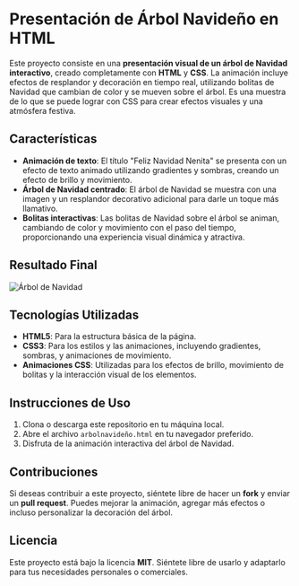 # Presentación de Árbol Navideño en HTML

Este proyecto consiste en una **presentación visual de un árbol de Navidad interactivo**, creado completamente con **HTML** y **CSS**. La animación incluye efectos de resplandor y decoración en tiempo real, utilizando bolitas de Navidad que cambian de color y se mueven sobre el árbol. Es una muestra de lo que se puede lograr con CSS para crear efectos visuales y una atmósfera festiva.

## Características

- **Animación de texto**: El título "Feliz Navidad Nenita" se presenta con un efecto de texto animado utilizando gradientes y sombras, creando un efecto de brillo y movimiento.
- **Árbol de Navidad centrado**: El árbol de Navidad se muestra con una imagen y un resplandor decorativo adicional para darle un toque más llamativo.
- **Bolitas interactivas**: Las bolitas de Navidad sobre el árbol se animan, cambiando de color y movimiento con el paso del tiempo, proporcionando una experiencia visual dinámica y atractiva.

## Resultado Final

![Árbol de Navidad](https://github.com/user-attachments/assets/a8291504-93cb-4747-a1f3-1a9f4045ddbe)

## Tecnologías Utilizadas

- **HTML5**: Para la estructura básica de la página.
- **CSS3**: Para los estilos y las animaciones, incluyendo gradientes, sombras, y animaciones de movimiento.
- **Animaciones CSS**: Utilizadas para los efectos de brillo, movimiento de bolitas y la interacción visual de los elementos.

## Instrucciones de Uso

1. Clona o descarga este repositorio en tu máquina local.
2. Abre el archivo `arbolnavideño.html` en tu navegador preferido.
3. Disfruta de la animación interactiva del árbol de Navidad.

## Contribuciones

Si deseas contribuir a este proyecto, siéntete libre de hacer un **fork** y enviar un **pull request**. Puedes mejorar la animación, agregar más efectos o incluso personalizar la decoración del árbol.

## Licencia

Este proyecto está bajo la licencia **MIT**. Siéntete libre de usarlo y adaptarlo para tus necesidades personales o comerciales.

